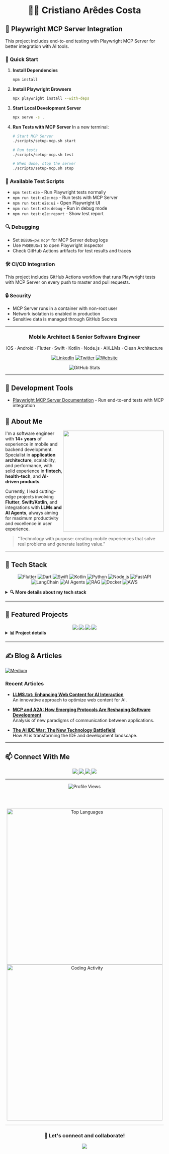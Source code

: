 # <div align="center">👨‍💻 Cristiano Arêdes Costa</div>

## 🧪 Playwright MCP Server Integration

This project includes end-to-end testing with Playwright MCP Server for better integration with AI tools.

### 🚀 Quick Start

1. **Install Dependencies**
   ```bash
   npm install
   ```

2. **Install Playwright Browsers**
   ```bash
   npx playwright install --with-deps
   ```

3. **Start Local Development Server**
   ```bash
   npx serve -s .
   ```

4. **Run Tests with MCP Server**
   In a new terminal:
   ```bash
   # Start MCP Server
   ./scripts/setup-mcp.sh start
   
   # Run tests
   ./scripts/setup-mcp.sh test
   
   # When done, stop the server
   ./scripts/setup-mcp.sh stop
   ```

### 🧪 Available Test Scripts

- `npm test:e2e` - Run Playwright tests normally
- `npm run test:e2e:mcp` - Run tests with MCP Server
- `npm run test:e2e:ui` - Open Playwright UI
- `npm run test:e2e:debug` - Run in debug mode
- `npm run test:e2e:report` - Show test report

### 🔍 Debugging

- Set `DEBUG=pw:mcp*` for MCP Server debug logs
- Use `PWDEBUG=1` to open Playwright inspector
- Check GitHub Actions artifacts for test results and traces

### 🛠 CI/CD Integration

This project includes GitHub Actions workflow that runs Playwright tests with MCP Server on every push to master and pull requests.

### 🔒 Security

- MCP Server runs in a container with non-root user
- Network isolation is enabled in production
- Sensitive data is managed through GitHub Secrets

---



<div align="center">
  <h3>Mobile Architect & Senior Software Engineer</h3>
  <p>iOS · Android · Flutter · Swift · Kotlin · Node.js · AI/LLMs · Clean Architecture</p>
</div>

<div align="center">
  
  [![LinkedIn](https://img.shields.io/badge/LinkedIn-0077B5?style=for-the-badge&logo=linkedin&logoColor=white)](https://www.linkedin.com/in/cristianoaredes/)
  [![Twitter](https://img.shields.io/badge/Twitter-1DA1F2?style=for-the-badge&logo=twitter&logoColor=white)](https://twitter.com/cristianoaredes)
  [![Website](https://img.shields.io/badge/Website-28B463?style=for-the-badge&logo=About.me&logoColor=white)](https://aredes.me)
  
</div>

<div align="center">
  <img src="https://github-readme-stats.vercel.app/api?username=cristianoaredes&show_icons=true&theme=tokyonight&hide_border=true&count_private=true&include_all_commits=true&ring_color=58A6FF&text_color=c9d1d9&icon_color=58A6FF&title_color=58A6FF&bg_color=0d1117" alt="GitHub Stats" />
</div>

---

## 🔧 Development Tools

- [Playwright MCP Server Documentation](./MCP-SERVER.md) - Run end-to-end tests with MCP integration

## 📖 About Me

<img align="right" width="320" src="https://github-readme-streak-stats.herokuapp.com/?user=cristianoaredes&theme=github-dark&hide_border=true&stroke=58A6FF&ring=58A6FF&fire=58A6FF&currStreakNum=c9d1d9&sideNums=c9d1d9&currStreakLabel=58A6FF&background=0d1117&dates=c9d1d9" />

I'm a software engineer with **14+ years** of experience in mobile and backend development. Specialist in **application architecture**, scalability, and performance, with solid experience in **fintech**, **health-tech**, and **AI-driven products**. 

Currently, I lead cutting-edge projects involving **Flutter**, **Swift/Kotlin**, and integrations with **LLMs and AI Agents**, always aiming for maximum productivity and excellence in user experience.

> "Technology with purpose: creating mobile experiences that solve real problems and generate lasting value."

---

## 🔧 Tech Stack

<div align="center">

  ![Flutter](https://img.shields.io/badge/Flutter-02569B?style=for-the-badge&logo=flutter&logoColor=white)
  ![Dart](https://img.shields.io/badge/Dart-0175C2?style=for-the-badge&logo=dart&logoColor=white)
  ![Swift](https://img.shields.io/badge/Swift-FA7343?style=for-the-badge&logo=swift&logoColor=white)
  ![Kotlin](https://img.shields.io/badge/Kotlin-0095D5?style=for-the-badge&logo=kotlin&logoColor=white)
  ![Python](https://img.shields.io/badge/Python-3776AB?style=for-the-badge&logo=python&logoColor=white)
  ![Node.js](https://img.shields.io/badge/Node.js-339933?style=for-the-badge&logo=node.js&logoColor=white)
  ![FastAPI](https://img.shields.io/badge/FastAPI-009688?style=for-the-badge&logo=fastapi&logoColor=white)
  ![LangChain](https://img.shields.io/badge/LangChain-00A9A6?style=for-the-badge&logo=chainlink&logoColor=white)
  ![AI Agents](https://img.shields.io/badge/AI_Agents-FF5A00?style=for-the-badge&logo=onnx&logoColor=white)
  ![RAG](https://img.shields.io/badge/RAG-E50914?style=for-the-badge&logo=database&logoColor=white)
  ![Docker](https://img.shields.io/badge/Docker-2496ED?style=for-the-badge&logo=docker&logoColor=white)
  ![AWS](https://img.shields.io/badge/AWS-232F3E?style=for-the-badge&logo=amazon-aws&logoColor=white)
  
</div>

<details>
  <summary><b>🔍 More details about my tech stack</b></summary>
  <br>
  
  ### Mobile Development
  - Flutter · Dart · BLoC · Modular
  - Swift · iOS SDK · UIKit
  - Kotlin · Android SDK · Jetpack
  
  ### Backend & API
  - Node.js · Express · RESTful APIs
  - Python · FastAPI
  
  ### AI & ML
  - RAG (Retrieval Augmented Generation)
  - Vector Databases: Qdrant · Weaviate · Pinecone
  - LLM Frameworks: LangChain · LangGraph · CrewAI
  - AI Agents & Orchestration
  - Cloud AI: AWS Bedrock · VertexAI · OpenAI
  - Self-hosted LLMs · Embeddings
  
  ### Cloud & DevOps
  - Docker · CI/CD
  - AWS Services
  
  ### Tools & Practices
  - Clean Architecture
  - Modularization
  - Git · GitHub
</details>

---

## 🚀 Featured Projects

<div align="center" class="projects-grid">

  <a href="https://github.com/cristianoaredes/super-app-flutter-sample">
    <img align="center" src="https://github-readme-stats.vercel.app/api/pin/?username=cristianoaredes&repo=super-app-flutter-sample&theme=github-dark&hide_border=true&title_color=58A6FF&text_color=c9d1d9&icon_color=58A6FF&bg_color=0d1117" />
  </a>
  <a href="https://github.com/cristianoaredes/AnythingToLLMs.txt">
    <img align="center" src="https://github-readme-stats.vercel.app/api/pin/?username=cristianoaredes&repo=AnythingToLLMs.txt&theme=github-dark&hide_border=true&title_color=58A6FF&text_color=c9d1d9&icon_color=58A6FF&bg_color=0d1117" />
  </a>

  <a href="https://github.com/cristianoaredes/NodeForge-API">
    <img align="center" src="https://github-readme-stats.vercel.app/api/pin/?username=cristianoaredes&repo=NodeForge-API&theme=github-dark&hide_border=true&title_color=58A6FF&text_color=c9d1d9&icon_color=58A6FF&bg_color=0d1117" />
  </a>
  <a href="https://github.com/cristianoaredes/codemodel-cli">
    <img align="center" src="https://github-readme-stats.vercel.app/api/pin/?username=cristianoaredes&repo=codemodel-cli&theme=github-dark&hide_border=true&title_color=58A6FF&text_color=c9d1d9&icon_color=58A6FF&bg_color=0d1117" />
  </a>

</div>

<details>
  <summary><b>📊 Project details</b></summary>
  <br>
  
  | Project | Description | Tech Highlights |
  | --- | --- | --- |
  
  | [Super App Demo](https://github.com/cristianoaredes/super-app-flutter-sample) | Modular "Super App" with GoRouter and GetIt | Flutter · Modular · BLoC |
  | [AnythingToLLMs.txt](https://github.com/cristianoaredes/AnythingToLLMs.txt) | Document converter optimized for language models | Python · FastAPI · Docker · PDF · DOCX · HTML |
  | [NodeForge-API](https://github.com/cristianoaredes/NodeForge-API) | API for building data processing flows | Node.js · REST API · Data Processing |
  | [Codemodel CLI](https://github.com/cristianoaredes/codemodel-cli) | CLI interface for code generation with AI models | Python · CLI · Code Generation · AI Models |
</details>

---

## ✍️ Blog & Articles

<div>
  <a href="https://medium.com/@cristianoaredes" target="_blank">
    <img src="https://img.shields.io/badge/Medium-12100E?style=for-the-badge&logo=medium&logoColor=white" alt="Medium">
  </a>
</div>

### Recent Articles

* **[LLMS.txt: Enhancing Web Content for AI Interaction](https://medium.com/@cristianoaredes/llms-txt-enhancing-web-content-for-ai-interaction-9ae0f80c6da6)**
  <br>An innovative approach to optimize web content for AI.

* **[MCP and A2A: How Emerging Protocols Are Reshaping Software Development](https://medium.com/@cristianoaredes/mcp-e-a2a-como-protocolos-emergentes-est%C3%A3o-remodelando-o-desenvolvimento-de-software-a0431e096c53)**
  <br>Analysis of new paradigms of communication between applications.

* **[The AI IDE War: The New Technology Battlefield](https://medium.com/@cristianoaredes/a-guerra-das-ides-com-ia-o-novo-campo-de-batalha-tecnol%C3%B3gico-e0389ecda32c)**
  <br>How AI is transforming the IDE and development landscape.

---

## 📫 Connect With Me  

<div align="center">
  
  <a href="https://aredes.me">
    <img src="https://img.shields.io/badge/Website-aredes.me-28B463?style=for-the-badge" />
  </a>
  <a href="https://www.linkedin.com/in/cristianoaredes/">
    <img src="https://img.shields.io/badge/LinkedIn-cristianoaredes-0A66C2?style=for-the-badge&logo=linkedin" />
  </a>
  <a href="mailto:cristianoaredes@icloud.com">
    <img src="https://img.shields.io/badge/Email-cristianoaredes@icloud.com-D14836?style=for-the-badge&logo=gmail" />
  </a>
  <a href="https://twitter.com/cristianoaredes">
    <img src="https://img.shields.io/badge/Twitter-@cristianoaredes-1DA1F2?style=for-the-badge&logo=twitter" />
  </a>
  
</div>

---

<div align="center">
  
  <img src="https://komarev.com/ghpvc/?username=cristianoaredes&style=for-the-badge&color=58A6FF" alt="Profile Views"/>
  
  <br><br>
  
  <img width="495" src="https://github-readme-stats.vercel.app/api/top-langs/?username=cristianoaredes&layout=compact&hide_border=true&theme=github-dark&title_color=58A6FF&text_color=c9d1d9&icon_color=58A6FF&bg_color=0d1117" alt="Top Languages" />
  
  <br>
  
  <img width="495" src="https://github-profile-summary-cards.vercel.app/api/cards/productive-time?username=cristianoaredes&theme=github_dark&utcOffset=3" alt="Coding Activity"/>
  
</div>

---

<div align="center">
  
  ### 💬 Let's connect and collaborate!
  
  <a href="https://www.linkedin.com/in/cristianoaredes/">
    <img src="https://img.shields.io/badge/LinkedIn-0A66C2?style=for-the-badge&logo=linkedin&logoColor=white" />
  </a>
  
</div>
